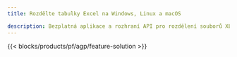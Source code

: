 ```yaml
---
title: Rozdělte tabulky Excel na Windows, Linux a macOS 

description: Bezplatná aplikace a rozhraní API pro rozdělení souborů XLS, XLSX, XLSB, XLSM a ODS
---
```

{{< blocks/products/pf/agp/feature-solution >}} 

